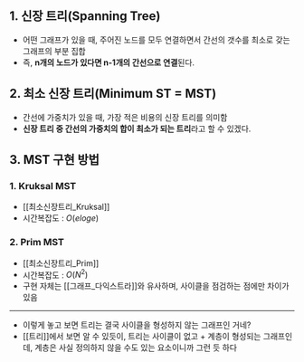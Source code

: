 ## 1. 신장 트리(Spanning Tree)
- 어떤 그래프가 있을 때, 주어진 노드를 모두 연결하면서 간선의 갯수를 최소로 갖는 그래프의 부분 집합
- 즉, **n개의 노드가 있다면 n-1개의 간선으로 연결**된다.

## 2. 최소 신장 트리(Minimum ST = MST)
- 간선에 가중치가 있을 때, 가장 적은 비용의 신장 트리를 의미함
- **신장 트리 중 간선의 가중치의 합이 최소가 되는 트리**라고 할 수 있겠다.


## 3. MST 구현 방법

### 1. Kruksal MST
- [[최소신장트리_Kruksal]]
- 시간복잡도 : $O(eloge)$



### 2. Prim MST
- [[최소신장트리_Prim]]
- 시간복잡도 : $O(N^2)$
- 구현 자체는 [[그래프_다익스트라]]와 유사하며, 사이클을 점검하는 점에만 차이가 있음

---
- 이렇게 놓고 보면 트리는 결국 사이클을 형성하지 않는 그래프인 거네?
- [[트리]]에서 보면 알 수 있듯이, 트리는 사이클이 없고 + 계층이 형성되는 그래프인데, 계층은 사실 정의하지 않을 수도 있는 요소이니까 그런 듯 하다

